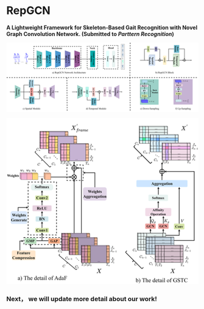 # RepGCN
**A Lightweight Framework for Skeleton-Based Gait Recognition with Novel Graph Convolution Network. (Submitted to _Parttern Recognition_)** 



![](assets/Network_Architecture.png)


![](assets/Attention_Details.png)

### Next， we will update more detail about our work!
